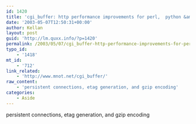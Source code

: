 ```yaml
---
id: 1420
title: 'cgi_buffer: http performance improvements for perl,  python &amp; php'
date: '2003-05-07T12:50:31+00:00'
author: Kellan
layout: post
guid: 'http://lm.quxx.info/?p=1420'
permalink: /2003/05/07/cgi_buffer-http-performance-improvements-for-perl-python-php/
typo_id:
    - '1418'
mt_id:
    - '712'
link_related:
    - 'http://www.mnot.net/cgi_buffer/'
raw_content:
    - 'persistent connections, etag generation, and gzip encoding'
categories:
    - Aside
---
```


persistent connections, etag generation, and gzip encoding